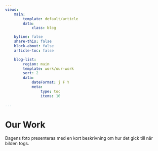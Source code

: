 ```yaml
---
views:
    main:
        template: default/article
        data:
            class: blog

    byline: false
    share-this: false
    block-about: false
    article-toc: false

    blog-list:
        region: main
        template: work/our-work
        sort: 2
        data:
            dateFormat: j F Y
            meta: 
                type: toc
                items: 10

...
```

Our Work
===========================

Dagens foto presenteras med en kort beskrivning om hur det gick till när bilden togs.
